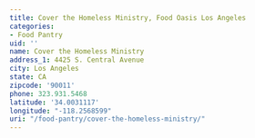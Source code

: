 ```yaml
---
title: Cover the Homeless Ministry, Food Oasis Los Angeles
categories:
- Food Pantry
uid: ''
name: Cover the Homeless Ministry
address_1: 4425 S. Central Avenue
city: Los Angeles
state: CA
zipcode: '90011'
phone: 323.931.5468
latitude: '34.0031117'
longitude: "-118.2568599"
uri: "/food-pantry/cover-the-homeless-ministry/"
---
```


